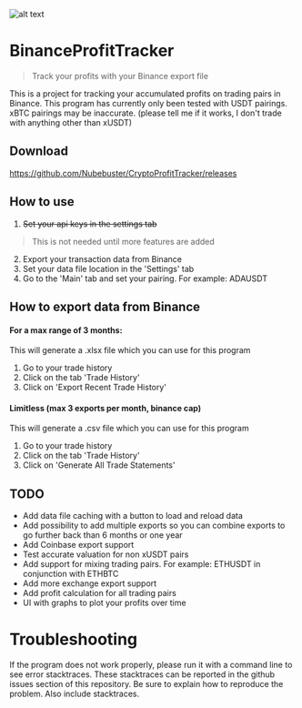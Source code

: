 ![alt text](https://gyazo.com/3f57b57cceb61bed13ec312725bf8a21.png)
# BinanceProfitTracker
> Track your profits with your Binance export file

This is a project for tracking your accumulated profits on trading pairs in Binance.
This program has currently only been tested with USDT pairings. xBTC pairings may be inaccurate. (please tell me if it works, I don't trade with anything other than xUSDT)

## Download
https://github.com/Nubebuster/CryptoProfitTracker/releases
## How to use
1. ~~Set your api keys in the settings tab~~
> This is not needed until more features are added
2. Export your transaction data from Binance
3. Set your data file location in the 'Settings' tab
4. Go to the 'Main' tab and set your pairing. For example: ADAUSDT

## How to export data from Binance

#### For a max range of 3 months:
This will generate a .xlsx file which you can use for this program
1. Go to your trade history
2. Click on the tab 'Trade History'
3. Click on 'Export Recent Trade History'


#### Limitless (max 3 exports per month, binance cap)
This will generate a .csv file which you can use for this program
1. Go to your trade history
2. Click on the tab 'Trade History'
3. Click on 'Generate All Trade Statements'


## TODO
- Add data file caching with a button to load and reload data
- Add possibility to add multiple exports so you can combine exports to go further back than 6 months or one year
- Add Coinbase export support
- Test accurate valuation for non xUSDT pairs
- Add support for mixing trading pairs. For example: ETHUSDT in conjunction with ETHBTC
- Add more exchange export support
- Add profit calculation for all trading pairs
- UI with graphs to plot your profits over time
# Troubleshooting
If the program does not work properly, please run it with a command line to see error stacktraces. 
These stacktraces can be reported in the github issues section of this repository. 
Be sure to explain how to reproduce the problem. Also include stacktraces.
